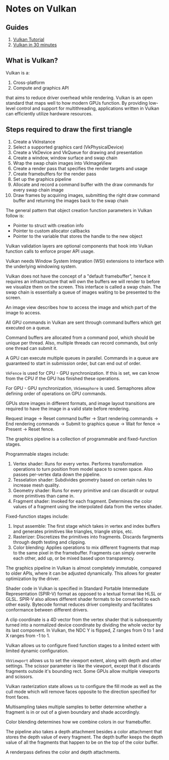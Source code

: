 # Notes on Vulkan

## Guides

1. [Vulkan Tutorial](https://vulkan-tutorial.com/)
2. [Vulkan in 30 minutes](https://renderdoc.org/vulkan-in-30-minutes.html)

## What is Vulkan?

Vulkan is a:

1. Cross-platform
2. Compute and graphics API 

that aims to reduce driver overhead while rendering. Vulkan is an open standard that maps well to how modern GPUs function. By providing low-level control and support for multithreading, applications written in Vulkan can efficiently utilize hardware resources. 

## Steps required to draw the first triangle

1. Create a VkInstance
2. Select a supported graphics card (VkPhysicalDevice)
3. Create a VkDevice and VkQueue for drawing and presentation
4. Create a window, window surface and swap chain
5. Wrap the swap chain images into VkImageView
6. Create a render pass that specifies the render targets and usage
7. Create framebuffers for the render pass
8. Set up the graphics pipeline
9. Allocate and record a command buffer with the draw commands for every swap chain image
10. Draw frames by acquiring images, submitting the right draw command buffer and returning the images back to the swap chain

The general pattern that object creation function parameters in Vulkan follow is:

- Pointer to struct with creation info
- Pointer to custom allocator callbacks
- Pointer to the variable that stores the handle to the new object

Vulkan validation layers are optional components that hook into Vulkan function calls to enforce proper API usage.

Vulkan needs Window System Integration (WSI) extensions to interface with the underlying windowing system.

Vulkan does not have the concept of a "default framebuffer", hence it requires an infrastructure that will own the buffers we will render to before we visualize them on the screen. This interface is called a swap chain. The swap chain is essentially a queue of images waiting to be presented to the screen.

An image view describes how to access the image and which part of the image to access.

All GPU commands in Vulkan are sent through command buffers which get executed on a queue.

Command buffers are allocated from a command pool, which should be unique per thread. Also, multiple threads can record commands, but only one thread can submit it.

A GPU can execute multiple queues in parallel. Commands in a queue are guaranteed to start in submission order, but can end out of order.

`VkFence` is used for CPU - GPU synchronization. If this is set, we can know from the CPU if the GPU has finished these operations.

For GPU - GPU synchronization, `VkSemaphore` is used. Semaphores allow defining order of operations on GPU commands.

GPUs store images in different formats, and image layout transitions are required to have the image in a valid state before rendering.

Request image -> Reset command buffer -> Start rendering commands -> End rendering commands -> Submit to graphics queue -> Wait for fence -> Present -> Reset fence.

The graphics pipeline is a collection of programmable and fixed-function stages.

Programmable stages include:

1. Vertex shader: Runs for every vertex. Performs transformation operations to turn position from model space to screen space. Also passes per-vertex data down the pipeline.
2. Tesselation shader: Subdivides geometry based on certain rules to increase mesh quality.
3. Geometry shader: Runs for every primitive and can discardit or output more primitives than came in.
4. Fragment shader: Invoked for each fragment. Determines the color values of a fragment using the interpolated data from the vertex shader.

Fixed-function stages include:

1. Input assemble: The first stage which takes in vertex and index buffers and generates primitives like triangles, triangle strips, etc.
2. Rasterizer: Discretizes the primitives into fragments. Discards fargments through depth testing and clipping.
3. Color blending: Applies operations to mix different fragments that map to the same pixel in the framebuffer. Fragments can simply overwrite each other, add up, or be mixed based upon transparency.

The graphics pipeline in Vulkan is almost completely immutable, compared to older APIs, where it can be adjusted dynamically. This allows for greater optimization by the driver.

Shader code in Vulkan is specified in Standard Portable Intermediate Representation (SPIR-V) format as opposed to a textual format like HLSL or GLSL. SPIR-V also allows different shader formats to be converted to each other easily. Bytecode format reduces driver complexity and facilitates conformance between different drivers.

A clip coordinate is a 4D vector from the vertex shader that is subsequently turned into a normalized device coordinate by dividing the whole vector by its last component. In Vulkan, the NDC Y is flipped, Z ranges from 0 to 1 and X ranges from -1 to 1.

Vulkan allows us to configure fixed function stages to a limited extent with limited dynamic configuration.

`VkViewport` allows us to set the viewport extent, along with depth and other settings. The scissor parameter is like the viewport, except that it discards fragments outside it's bounding rect. Some GPUs allow multiple viewports and scissors.

Vulkan rasterization state allows us to configure the fill mode as well as the cull mode which will remove faces opposite to the direction specified for front faces.

Multisampling takes multiple samples to better determine whether a fragment is in or out of a given boundary and shade accordingly.

Color blending determines how we combine colors in our framebuffer.

The pipeline also takes a depth attachment besides a color attachment that stores the depth value of every fragment. The depth buffer keeps the depth value of all the fragments that happen to be on the top of the color buffer.

A renderpass defines the color and depth attachments.